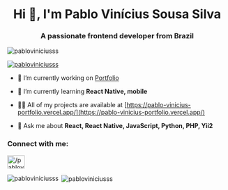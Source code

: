 <h1 align="center">Hi 👋, I'm Pablo Vinícius Sousa Silva</h1>
<h3 align="center">A passionate frontend developer from Brazil</h3>

<p align="left"> <img src="https://komarev.com/ghpvc/?username=pabloviniciusss&label=Profile%20views&color=0e75b6&style=flat" alt="pabloviniciusss" /> </p>

<p align="left"> <a href="https://github.com/ryo-ma/github-profile-trophy"><img src="https://github-profile-trophy.vercel.app/?username=pabloviniciusss" alt="pabloviniciusss" /></a> </p>

- 🔭 I’m currently working on [Portfolio](https://pablo-vinicius-portfolio.vercel.app/)

- 🌱 I’m currently learning **React Native, mobile**

- 👨‍💻 All of my projects are available at [https://pablo-vinicius-portfolio.vercel.app/](https://pablo-vinicius-portfolio.vercel.app/)

- 💬 Ask me about **React, React Native, JavaScript, Python, PHP, Yii2**

<h3 align="left">Connect with me:</h3>
<p align="left">
<a href="https://linkedin.com/in//pabloviniciusss" target="blank"><img align="center" src="https://raw.githubusercontent.com/rahuldkjain/github-profile-readme-generator/master/src/images/icons/Social/linked-in-alt.svg" alt="/pabloviniciusss" height="30" width="40" /></a>
</p>


<p><img align="left" src="https://github-readme-stats.vercel.app/api/top-langs?username=pabloviniciusss&show_icons=true&locale=en&layout=compact" alt="pabloviniciusss" /></p>

<p>&nbsp;<img align="center" src="https://github-readme-stats.vercel.app/api?username=pabloviniciusss&show_icons=true&locale=en" alt="pabloviniciusss" /></p>

